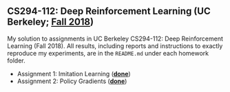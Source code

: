 ## CS294-112: Deep Reinforcement Learning (UC Berkeley; [Fall 2018](http://rail.eecs.berkeley.edu/deeprlcourse/))

My solution to assignments in UC Berkeley CS294-112: Deep Reinforcement Learning (Fall 2018). All results, including reports and instructions to exactly reproduce my experiments, are in the `README.md` under each homework folder.

* Assignment 1: Imitation Learning ([**done**](/hw1))
* Assignment 2: Policy Gradients ([**done**](/hw2))
